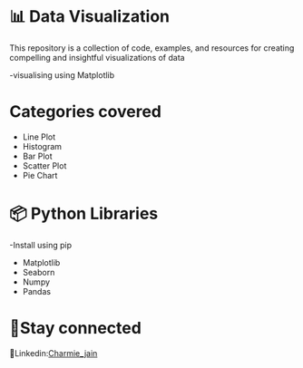 # 📊 Data Visualization
This repository is a collection of code, examples, and resources for creating compelling and insightful visualizations of data


-visualising using Matplotlib

# Categories covered
+ Line Plot
+ Histogram
+ Bar Plot
+ Scatter Plot
+ Pie Chart

# 📦 Python Libraries
-Install using pip
+ Matplotlib 
+ Seaborn
+ Numpy
+ Pandas

#  🤝Stay connected
:briefcase:Linkedin:[Charmie_jain](https://www.linkedin.com/in/charmie-jain-0706aa24b?utm_source=share&utm_campaign=share_via&utm_content=profile&utm_medium=ios_app)

